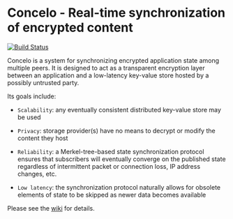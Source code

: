 Concelo - Real-time synchronization of encrypted content
========================================================

[![Build Status](https://travis-ci.org/Concelo/concelo.svg?branch=master)](https://travis-ci.org/Concelo/concelo)

Concelo is a system for synchronizing encrypted application state
among multiple peers.  It is designed to act as a transparent
encryption layer between an application and a low-latency
key-value store hosted by a possibly untrusted party.

Its goals include:

  * `Scalability`: any eventually consistent distributed key-value
    store may be used

  * `Privacy`: storage provider(s) have no means to decrypt or modify the
    content they host

  * `Reliability`: a Merkel-tree-based state synchronization protocol
    ensures that subscribers will eventually converge on the published
    state regardless of intermittent packet or connection loss, IP
    address changes, etc.

  * `Low latency`: the synchronization protocol naturally allows for
    obsolete elements of state to be skipped as newer data becomes
    available

Please see the [wiki](https://github.com/Concelo/concelo/wiki) for details.
